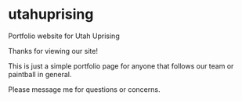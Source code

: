 # utahuprising
Portfolio website for Utah Uprising 

Thanks for viewing our site!

This is just a simple portfolio page for anyone that follows our team or paintball in general. 

Please message me for questions or concerns. 
